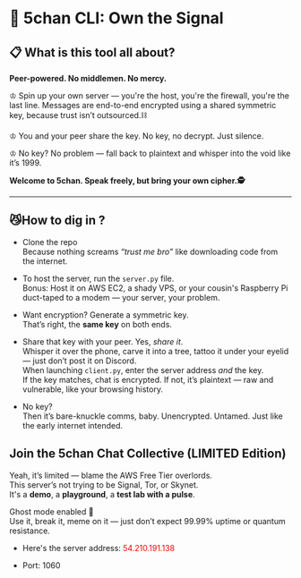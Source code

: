 # 🌸 5chan CLI: Own the Signal

## 📋 What is this tool all about?
<strong>Peer-powered. No middlemen. No mercy.</strong>

♔ Spin up your own server — you're the host, you're the firewall, you're the last line.
Messages are end-to-end encrypted using a shared symmetric key, because trust isn’t outsourced.⛓

♔ You and your peer share the key. No key, no decrypt. Just silence.

♔ No key? No problem — fall back to plaintext and whisper into the void like it’s 1999.

<strong>Welcome to 5chan. Speak freely, but bring your own cipher.🕵️</strong>

<hr>

## 😼How to dig in ?
- Clone the repo  
  Because nothing screams *“trust me bro”* like downloading code from the internet.

- To host the server, run the `server.py` file.  
  Bonus: Host it on AWS EC2, a shady VPS, or your cousin's Raspberry Pi duct-taped to a modem — your server, your problem.

- Want encryption? Generate a symmetric key.  
  That’s right, the **same key** on both ends.

- Share that key with your peer. Yes, *share it*.  
  Whisper it over the phone, carve it into a tree, tattoo it under your eyelid — just don’t post it on Discord.  
  When launching `client.py`, enter the server address *and* the key.  
  If the key matches, chat is encrypted. If not, it’s plaintext — raw and vulnerable, like your browsing history.

- No key?  
  Then it’s bare-knuckle comms, baby. Unencrypted. Untamed. Just like the early internet intended.


## Join the 5chan Chat Collective (LIMITED Edition)

Yeah, it’s limited — blame the AWS Free Tier overlords.  
This server’s not trying to be Signal, Tor, or Skynet.  
It's a **demo**, a **playground**, a **test lab with a pulse**.

Ghost mode enabled 👻  
Use it, break it, meme on it — just don’t expect 99.99% uptime or quantum resistance.

- Here's the server address: <span style="color:red">54.210.191.138</span>

- Port: 1060





